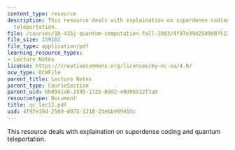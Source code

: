 ```yaml
---
content_type: resource
description: This resource deals with explaination on superdense coding and quantum
  teleportation.
file: /courses/18-435j-quantum-computation-fall-2003/4f97e39d2509d075121823e6b999455c_qc_lec12.pdf
file_size: 159162
file_type: application/pdf
learning_resource_types:
- Lecture Notes
license: https://creativecommons.org/licenses/by-nc-sa/4.0/
ocw_type: OCWFile
parent_title: Lecture Notes
parent_type: CourseSection
parent_uid: bb8941a8-2595-1725-8dd2-40d06532f3a0
resourcetype: Document
title: qc_lec12.pdf
uid: 4f97e39d-2509-d075-1218-23e6b999455c
---
```

This resource deals with explaination on superdense coding and quantum teleportation.